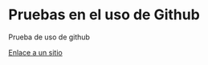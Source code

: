 # Pruebas en el uso de Github

Prueba de uso de github

[Enlace a un sitio](htttp://www.google.com)
